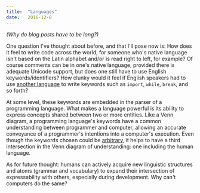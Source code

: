 ```yaml
---
title:  "Languages"
date:   2016-12-8
---
```


*(Why do blog posts have to be long?)*

One question I've thought about before, and that I'll pose now is: How does it feel to write code across the  world, for someone who's native language isn't based on the Latin alphabet and/or is read right to left, for example? Of course comments can be in one's native language, provided there is adequate Unicode support, but does one still have to use English keywords/identifiers? How clunky would it feel if English speakers had to use [another language](http://animalnewyork.com/2014/artists-notebook-ramsey-nasser/) to write keywords such as `import`, `while`, `break`, and so forth?

At some level, these keywords are embedded in the parser of a programming language. What makes a language powerful is its ability to express concepts shared between two or more entities. Like a Venn diagram, a programming language's keywords have a common understanding between programmer and computer, allowing an accurate conveyance of a programmer's intentions into a computer's execution. Even though the keywords chosen could be [arbitrary](http://www.emojicode.org/), it helps to have a third intersection in the Venn diagram of understanding: one including the human language.

As for future thought: humans can actively acquire new linguistic structures and atoms (grammar and vocabulary) to expand their intersection of expressability with others, especially during development. Why can't computers do the same?
